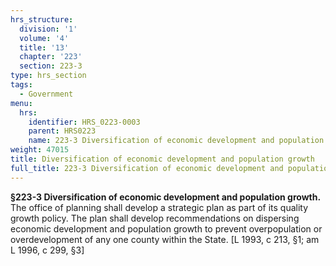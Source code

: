 ```yaml
---
hrs_structure:
  division: '1'
  volume: '4'
  title: '13'
  chapter: '223'
  section: 223-3
type: hrs_section
tags:
  - Government
menu:
  hrs:
    identifier: HRS_0223-0003
    parent: HRS0223
    name: 223-3 Diversification of economic development and population growth
weight: 47015
title: Diversification of economic development and population growth
full_title: 223-3 Diversification of economic development and population growth
---
```

**§223-3 Diversification of economic development and population growth.** The office of planning shall develop a strategic plan as part of its quality growth policy. The plan shall develop recommendations on dispersing economic development and population growth to prevent overpopulation or overdevelopment of any one county within the State. [L 1993, c 213, §1; am L 1996, c 299, §3]